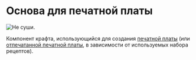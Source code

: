 # Основа для печатной платы

![Не суши.](oredict:opencomputers:materialCircuitBoardRaw)

Компонент крафта, использующийся для создания [печатной платы](circuitBoard.md) (или [отпечатанной печатной платы](printedCircuitBoard.md), в зависимости от используемых набора рецептов).
